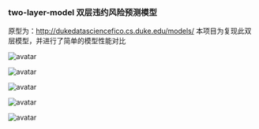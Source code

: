### two-layer-model 双层违约风险预测模型
原型为：http://dukedatasciencefico.cs.duke.edu/models/
本项目为复现此双层模型，并进行了简单的模型性能对比

![avatar](https://i.bmp.ovh/imgs/2021/04/32658f4c0362b9be.png)

![avatar](https://i.bmp.ovh/imgs/2021/04/86b1231f76664717.png)

![avatar](https://i.bmp.ovh/imgs/2021/04/246a5cf363ff62c1.png)

![avatar](https://i.bmp.ovh/imgs/2021/04/2ad5f6bd1545e785.png)

![avatar](https://i.bmp.ovh/imgs/2021/04/6b2dc652318061f5.png)
